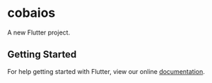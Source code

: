 # cobaios

A new Flutter project.

## Getting Started

For help getting started with Flutter, view our online
[documentation](http://flutter.io/).
